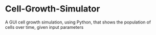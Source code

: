 # Cell-Growth-Simulator
A GUI cell growth simulation, using Python, that shows the population of cells over time, given input parameters
